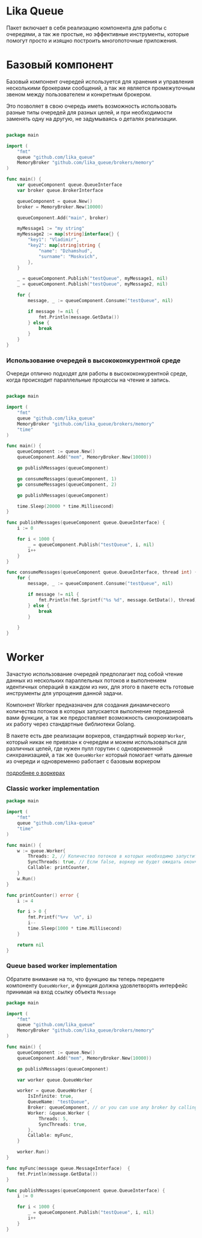 # Lika Queue

Пакет включает в себя реализацию компонента для работы с очередями, а так же простые, но эффективные инструменты, которые
помогут просто и изящно построить многопоточные приложения.

# Базовый компонент

Базовый компонент очередей используется для хранения и управления несколькими брокерами сообщений, а так же является промежуточным
звеном между пользователем и конкретным брокером.

Это позволяет в свою очередь иметь возможность использовать разные типы очередей для разных целей, и при необходимости 
заменять одну на другую, не задумываясь о деталях реализации.

```go

package main

import (
	"fmt"
	queue "github.com/lika_queue"
	MemoryBroker "github.com/lika_queue/brokers/memory"
)

func main() {
	var queueComponent queue.QueueInterface
	var broker queue.BrokerInterface

	queueComponent = queue.New()
	broker = MemoryBroker.New(10000)

	queueComponent.Add("main", broker)

	myMessage1 := "my string"
	myMessage2 := map[string]interface{} {
		"key1": "Vladimir",
		"key2": map[string]string {
			"name": "Dzhamshud",
			"surname": "Moskvich",
		},
	}

	_ = queueComponent.Publish("testQueue", myMessage1, nil)
	_ = queueComponent.Publish("testQueue", myMessage2, nil)

	for {
		message, _ := queueComponent.Consume("testQueue", nil)

		if message != nil {
			fmt.Println(message.GetData())
		} else {
			break
		}
	}
}


```


### Использование очередей в высококонкурентной среде
Очереди отлично подходят для работы в высококонкурентной среде, когда происходит параллельные процессы на чтение и запись.

```go

package main

import (
	"fmt"
	queue "github.com/lika_queue"
	MemoryBroker "github.com/lika_queue/brokers/memory"
	"time"
)

func main() {
	queueComponent := queue.New()
	queueComponent.Add("mem", MemoryBroker.New(10000))

	go publishMessages(queueComponent)

	go consumeMessages(queueComponent, 1)
	go consumeMessages(queueComponent, 2)

	go publishMessages(queueComponent)

	time.Sleep(20000 * time.Millisecond)
}

func publishMessages(queueComponent queue.QueueInterface) {
	i := 0

	for i < 1000 {
		_ = queueComponent.Publish("testQueue", i, nil)
		i++
	}
}

func consumeMessages(queueComponent queue.QueueInterface, thread int) {
	for {
		message, _ := queueComponent.Consume("testQueue", nil)

		if message != nil {
			fmt.Println(fmt.Sprintf("%s %d", message.GetData(), thread))
		} else {
			break
		}

	}
}

```

# Worker

Зачастую использование очередей предполагает под собой чтение данных из нескольких параллельных потоков и выполнением идентичных
операций в каждом из них, для этого в пакете есть готовые инструменты для упрощения данной задачи.

Компонент Worker предназначен для создания динамического количества потоков в которых запускается выполнение переданной вами функции,
а так же предоставляет возможность синхронизировать их работу через стандартные библиотеки Golang.

В пакете есть две реализации воркеров, стандартный воркер `Worker`, который никак не привязан к очередям и можем использоваться
для различных целей, где нужен пулл горутин с одновременной синхранизацией, а так же `QueueWorker` который помогает читать данные из очереди 
и одновременно работает с базовым воркером

[подробнее о воркерах](worker.md)

### Classic worker implementation
```go
package main

import (
    "fmt"
    queue "github.com/lika-queue"
    "time"
)

func main() {
	w := queue.Worker{
		Threads: 2, // Количество потоков в которых необходимо запустить вашу функцию
		SyncThreads: true, // Если false, воркер не будет ожидать окончания работы горутин
		Callable: printCounter,
	}
	w.Run()
}

func printCounter() error {
	i := 4

	for i > 0 {
		fmt.Printf("%+v  \n", i)
		i--
		time.Sleep(1000 * time.Millisecond)
	}

	return nil
}
```

### Queue based worker implementation

Обратите внимание на то, что функцию вы теперь передаете компоненту `QueueWorker`, и функция должна удовлетворять интерфейс принимая
на вход ссылку объекта `Message`

```go
package main

import (
	"fmt"
	queue "github.com/lika_queue"
	MemoryBroker "github.com/lika_queue/brokers/memory"
)

func main() {
	queueComponent := queue.New()
	queueComponent.Add("mem", MemoryBroker.New(10000))

	go publishMessages(queueComponent)

	var worker queue.QueueWorker

	worker = queue.QueueWorker {
		IsInfinite: true,
		QueueName: "testQueue",
		Broker: queueComponent, // or you can use any broker by calling queueComponent.Broker("mySpecialBroker")
		Worker: &queue.Worker {
			Threads: 5,
			SyncThreads: true,
		},
		Callable: myFunc,
	}

	worker.Run()
}

func myFunc(message queue.MessageInterface)  {
	fmt.Println(message.GetData())
}

func publishMessages(queueComponent queue.QueueInterface) {
	i := 0

	for i < 1000 {
		_ = queueComponent.Publish("testQueue", i, nil)
		i++
	}
}

```